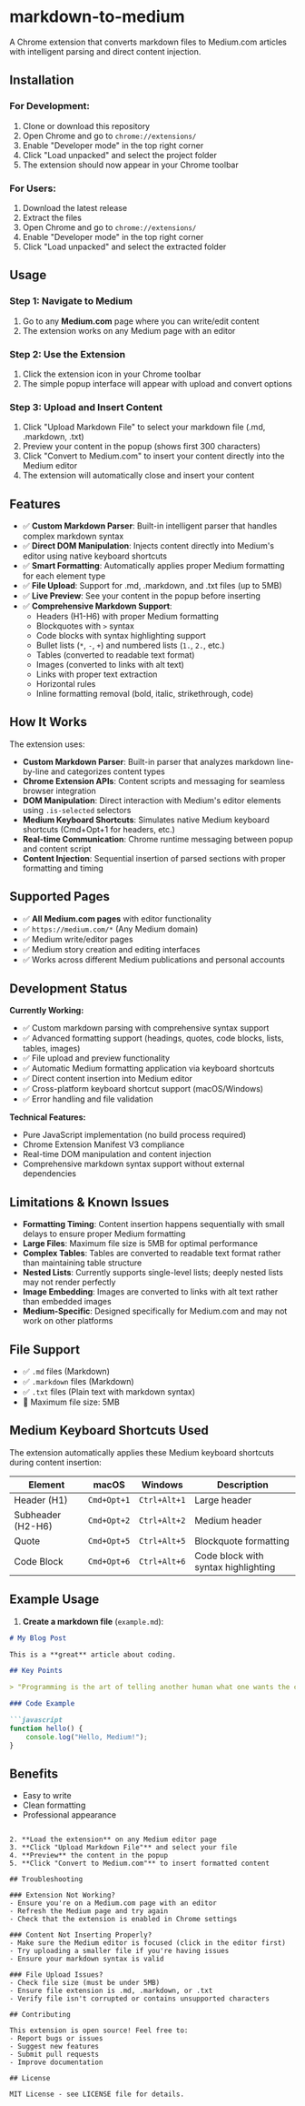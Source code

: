 # markdown-to-medium
A Chrome extension that converts markdown files to Medium.com articles with intelligent parsing and direct content injection.

## Installation

### For Development:
1. Clone or download this repository
2. Open Chrome and go to `chrome://extensions/`
3. Enable "Developer mode" in the top right corner
4. Click "Load unpacked" and select the project folder
5. The extension should now appear in your Chrome toolbar

### For Users:
1. Download the latest release
2. Extract the files
3. Open Chrome and go to `chrome://extensions/`
4. Enable "Developer mode" in the top right corner
5. Click "Load unpacked" and select the extracted folder

## Usage

### Step 1: Navigate to Medium
1. Go to any **Medium.com** page where you can write/edit content
2. The extension works on any Medium page with an editor

### Step 2: Use the Extension
1. Click the extension icon in your Chrome toolbar
2. The simple popup interface will appear with upload and convert options

### Step 3: Upload and Insert Content
1. Click "Upload Markdown File" to select your markdown file (.md, .markdown, .txt)
2. Preview your content in the popup (shows first 300 characters)
3. Click "Convert to Medium.com" to insert your content directly into the Medium editor
4. The extension will automatically close and insert your content

## Features

- ✅ **Custom Markdown Parser**: Built-in intelligent parser that handles complex markdown syntax
- ✅ **Direct DOM Manipulation**: Injects content directly into Medium's editor using native keyboard shortcuts
- ✅ **Smart Formatting**: Automatically applies proper Medium formatting for each element type
- ✅ **File Upload**: Support for .md, .markdown, and .txt files (up to 5MB)
- ✅ **Live Preview**: See your content in the popup before inserting
- ✅ **Comprehensive Markdown Support**: 
  - Headers (H1-H6) with proper Medium formatting
  - Blockquotes with `>` syntax
  - Code blocks with syntax highlighting support
  - Bullet lists (`*`, `-`, `+`) and numbered lists (`1.`, `2.`, etc.)
  - Tables (converted to readable text format)
  - Images (converted to links with alt text)
  - Links with proper text extraction
  - Horizontal rules
  - Inline formatting removal (bold, italic, strikethrough, code)

## How It Works

The extension uses:
- **Custom Markdown Parser**: Built-in parser that analyzes markdown line-by-line and categorizes content types
- **Chrome Extension APIs**: Content scripts and messaging for seamless browser integration
- **DOM Manipulation**: Direct interaction with Medium's editor elements using `.is-selected` selectors
- **Medium Keyboard Shortcuts**: Simulates native Medium keyboard shortcuts (Cmd+Opt+1 for headers, etc.)
- **Real-time Communication**: Chrome runtime messaging between popup and content script
- **Content Injection**: Sequential insertion of parsed sections with proper formatting and timing

## Supported Pages

- ✅ **All Medium.com pages** with editor functionality
- ✅ `https://medium.com/*` (Any Medium domain)
- ✅ Medium write/editor pages
- ✅ Medium story creation and editing interfaces
- ✅ Works across different Medium publications and personal accounts

## Development Status

**Currently Working:**
- ✅ Custom markdown parsing with comprehensive syntax support
- ✅ Advanced formatting support (headings, quotes, code blocks, lists, tables, images)
- ✅ File upload and preview functionality
- ✅ Automatic Medium formatting application via keyboard shortcuts
- ✅ Direct content insertion into Medium editor
- ✅ Cross-platform keyboard shortcut support (macOS/Windows)
- ✅ Error handling and file validation

**Technical Features:**
- Pure JavaScript implementation (no build process required)
- Chrome Extension Manifest V3 compliance
- Real-time DOM manipulation and content injection
- Comprehensive markdown syntax support without external dependencies

## Limitations & Known Issues

- **Formatting Timing**: Content insertion happens sequentially with small delays to ensure proper Medium formatting
- **Large Files**: Maximum file size is 5MB for optimal performance
- **Complex Tables**: Tables are converted to readable text format rather than maintaining table structure
- **Nested Lists**: Currently supports single-level lists; deeply nested lists may not render perfectly
- **Image Embedding**: Images are converted to links with alt text rather than embedded images
- **Medium-Specific**: Designed specifically for Medium.com and may not work on other platforms

## File Support

- ✅ `.md` files (Markdown)
- ✅ `.markdown` files (Markdown)
- ✅ `.txt` files (Plain text with markdown syntax)
- 📏 Maximum file size: 5MB

## Medium Keyboard Shortcuts Used

The extension automatically applies these Medium keyboard shortcuts during content insertion:

| Element | macOS | Windows | Description |
|---------|-------|---------|-------------|
| Header (H1) | `Cmd+Opt+1` | `Ctrl+Alt+1` | Large header |
| Subheader (H2-H6) | `Cmd+Opt+2` | `Ctrl+Alt+2` | Medium header |
| Quote | `Cmd+Opt+5` | `Ctrl+Alt+5` | Blockquote formatting |
| Code Block | `Cmd+Opt+6` | `Ctrl+Alt+6` | Code block with syntax highlighting |

## Example Usage

1. **Create a markdown file** (`example.md`):
```markdown
# My Blog Post

This is a **great** article about coding.

## Key Points

> "Programming is the art of telling another human what one wants the computer to do." - Donald Knuth

### Code Example

```javascript
function hello() {
    console.log("Hello, Medium!");
}
```

## Benefits

- Easy to write
- Clean formatting  
- Professional appearance
```

2. **Load the extension** on any Medium editor page
3. **Click "Upload Markdown File"** and select your file
4. **Preview** the content in the popup
5. **Click "Convert to Medium.com"** to insert formatted content

## Troubleshooting

### Extension Not Working?
- Ensure you're on a Medium.com page with an editor
- Refresh the Medium page and try again
- Check that the extension is enabled in Chrome settings

### Content Not Inserting Properly?
- Make sure the Medium editor is focused (click in the editor first)
- Try uploading a smaller file if you're having issues
- Ensure your markdown syntax is valid

### File Upload Issues?
- Check file size (must be under 5MB)
- Ensure file extension is .md, .markdown, or .txt
- Verify file isn't corrupted or contains unsupported characters

## Contributing

This extension is open source! Feel free to:
- Report bugs or issues
- Suggest new features  
- Submit pull requests
- Improve documentation

## License

MIT License - see LICENSE file for details.
